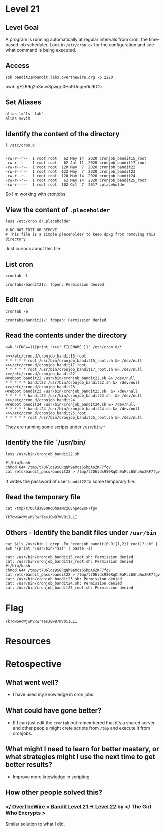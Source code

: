 # Level 21

## Level Goal
A program is running automatically at regular intervals from cron, the
time-based job scheduler. Look in `/etc/cron.d/` for the configuration and see
what command is being executed.

## Access
```
ssh bandit21@bandit.labs.overthewire.org -p 2220
```
pwd: gE269g2h3mw3pwgrj0Ha9Uoqen1c9DGr

## Set Aliases
```
alias l='ls -lah'
alias v=vim
```

## Identify the content of the directory
```
l /etc/cron.d

...
-rw-r--r--  1 root root   62 May 14  2020 cronjob_bandit15_root
-rw-r--r--  1 root root   62 Jul 11  2020 cronjob_bandit17_root
-rw-r--r--  1 root root  120 May  7  2020 cronjob_bandit22
-rw-r--r--  1 root root  122 May  7  2020 cronjob_bandit23
-rw-r--r--  1 root root  120 May 14  2020 cronjob_bandit24
-rw-r--r--  1 root root   62 May 14  2020 cronjob_bandit25_root
-rw-r--r--  1 root root  102 Oct  7  2017 .placeholder
```

So I'm working with cronjobs.

## View the content of `.placeholder`
```
less /etc/cron.d/.placeholder

# DO NOT EDIT OR REMOVE
# This file is a simple placeholder to keep dpkg from removing this directory
```
Just curious about this file.

## List cron
```
crontab -l

crontabs/bandit21/: fopen: Permission denied
```

## Edit cron
```
crontab -e

crontabs/bandit21/: fdopen: Permission denied
```

## Read the contents under the directory
```
awk '(FNR==1){print ">>>" FILENAME }1' /etc/cron.d/*

>>>/etc/cron.d/cronjob_bandit15_root
* * * * * root /usr/bin/cronjob_bandit15_root.sh &> /dev/null
>>>/etc/cron.d/cronjob_bandit17_root
* * * * * root /usr/bin/cronjob_bandit17_root.sh &> /dev/null
>>>/etc/cron.d/cronjob_bandit22
@reboot bandit22 /usr/bin/cronjob_bandit22.sh &> /dev/null
* * * * * bandit22 /usr/bin/cronjob_bandit22.sh &> /dev/null
>>>/etc/cron.d/cronjob_bandit23
@reboot bandit23 /usr/bin/cronjob_bandit23.sh  &> /dev/null
* * * * * bandit23 /usr/bin/cronjob_bandit23.sh  &> /dev/null
>>>/etc/cron.d/cronjob_bandit24
@reboot bandit24 /usr/bin/cronjob_bandit24.sh &> /dev/null
* * * * * bandit24 /usr/bin/cronjob_bandit24.sh &> /dev/null
>>>/etc/cron.d/cronjob_bandit25_root
* * * * * root /usr/bin/cronjob_bandit25_root.sh &> /dev/null
```
They are running some scripts under `/usr/bin/*`


## Identify the file `/usr/bin/
```
less /usr/bin/cronjob_bandit22.sh

#!/bin/bash
chmod 644 /tmp/t7O6lds9S0RqQh9aMcz6ShpAoZKF7fgv
cat /etc/bandit_pass/bandit22 > /tmp/t7O6lds9S0RqQh9aMcz6ShpAoZKF7fgv
```
It writes the password of user `bandit22` to some temporary file.

## Read the temporary file
```
cat /tmp/t7O6lds9S0RqQh9aMcz6ShpAoZKF7fgv

Yk7owGAcWjwMVRwrTesJEwB7WVOiILLI
```

## Others - Identify the bandit files under `/usr/bin`
```
cat $(ls /usr/bin | grep -Eo "cronjob_bandit[0-9]{1,2}(_root)?.sh" | awk '{print "/usr/bin/"$1}' | paste -s)

cat: /usr/bin/cronjob_bandit15_root.sh: Permission denied
cat: /usr/bin/cronjob_bandit17_root.sh: Permission denied
#!/bin/bash
chmod 644 /tmp/t7O6lds9S0RqQh9aMcz6ShpAoZKF7fgv
cat /etc/bandit_pass/bandit22 > /tmp/t7O6lds9S0RqQh9aMcz6ShpAoZKF7fgv
cat: /usr/bin/cronjob_bandit23.sh: Permission denied
cat: /usr/bin/cronjob_bandit24.sh: Permission denied
cat: /usr/bin/cronjob_bandit25_root.sh: Permission denied 
```

# Flag
```
Yk7owGAcWjwMVRwrTesJEwB7WVOiILLI
```

# Resources

# Retospective

## What went well?
* I have used my knowledge in cron jobs.

## What could have gone better?
* If I can just edit the `crontab` but remembered that it's a shared server and other people might crete scripts from `/tmp` and execute it from cronjobs.


## What might I need to learn for better mastery, or what strategies might I use the next time to get better results?
* Improve more knowledge in scripting.

## How other people solved this?

### [</ OverTheWire > Bandit Level 21 → Level 22](https://medium.com/@theGirlWhoEncrypts/overthewire-bandit-level-21-level-22-37f933ab3a57) by </ The Girl Who Encrypts >

Similar solution to what I did.
